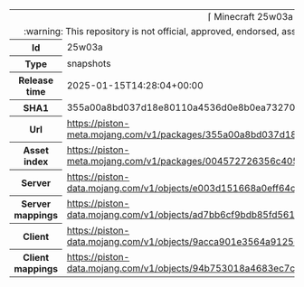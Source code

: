 <html><table>
<tr><td colspan="2" align="center"><img width="0" height="0"><br/>⌈ Minecraft 25w03a ⌋<br/><img width="0" height="0"></td></tr>
<tr><td colspan="2" align="center"><img width="0" height="0"><br/>
:warning: This repository is not official, approved, endorsed, associated or connected with Mojang :warning:
<br/><img width="0" height="0"></td></tr>
<tr><th>Id</th><td>25w03a</td></tr>
<tr><th>Type</th><td>snapshots</td></tr>
<tr><th>Release time</th><td>2025-01-15T14:28:04+00:00</td></tr>
<tr><th>SHA1</th><td>355a00a8bd037d18e80110a4536d0e8b0ea73270</td></tr>
<tr><th>Url</th><td><a href="https://piston-meta.mojang.com/v1/packages/355a00a8bd037d18e80110a4536d0e8b0ea73270/25w03a.json">https://piston-meta.mojang.com/v1/packages/355a00a8bd037d18e80110a4536d0e8b0ea73270/25w03a.json</a></td></tr>
<tr><th>Asset index</th><td><a href="https://piston-meta.mojang.com/v1/packages/004572726356c4055a1df734114cfb065b68586f/21.json">https://piston-meta.mojang.com/v1/packages/004572726356c4055a1df734114cfb065b68586f/21.json</a></td></tr>
<tr><th>Server</th><td><a href="https://piston-data.mojang.com/v1/objects/e003d151668a0eff64c1191972707655e341f8f5/server.jar">https://piston-data.mojang.com/v1/objects/e003d151668a0eff64c1191972707655e341f8f5/server.jar</a></td></tr>
<tr><th>Server mappings</th><td><a href="https://piston-data.mojang.com/v1/objects/ad7bb6cf9bdb85fd561981e2c4634a9d3292592d/server.txt">https://piston-data.mojang.com/v1/objects/ad7bb6cf9bdb85fd561981e2c4634a9d3292592d/server.txt</a></td></tr>
<tr><th>Client</th><td><a href="https://piston-data.mojang.com/v1/objects/9acca901e3564a91250b941cd2c55a55d0b71bca/client.jar">https://piston-data.mojang.com/v1/objects/9acca901e3564a91250b941cd2c55a55d0b71bca/client.jar</a></td></tr>
<tr><th>Client mappings</th><td><a href="https://piston-data.mojang.com/v1/objects/94b753018a4683ec7c25a33c9048d46fbf9a5db0/client.txt">https://piston-data.mojang.com/v1/objects/94b753018a4683ec7c25a33c9048d46fbf9a5db0/client.txt</a></td></tr>
</table></html>